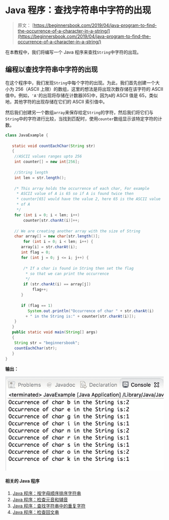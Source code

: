# Java 程序：查找字符串中字符的出现

> 原文： [https://beginnersbook.com/2019/04/java-program-to-find-the-occurrence-of-a-character-in-a-string/](https://beginnersbook.com/2019/04/java-program-to-find-the-occurrence-of-a-character-in-a-string/)

在本教程中，我们将编写一个 Java 程序来查找`String`中字符的出现。

## 编程以查找字符串中字符的出现

在这个程序中，我们发现`String`中每个字符的出现。为此，我们首先创建一个大小为 256（ASCII 上限）的数组，这里的想法是将出现次数存储在该字符的 ASCII 值中。例如，`'A'`的出现将存储在计数器[65]中，因为`A`的 ASCII 值是 65，类似地，其他字符的出现存储在它们的 ASCII 索引值中。

然后我们创建另一个数组`array`来保存给定`String`的字符，然后我们将它们与`String`中的字符进行比较，当找到匹配时，使用`counter`数组显示该特定字符的计数。

```java
class JavaExample {  

   static void countEachChar(String str) 
   { 
	//ASCII values ranges upto 256
	int counter[] = new int[256]; 

	//String length
	int len = str.length(); 

	/* This array holds the occurrence of each char, For example
	 * ASCII value of A is 65 so if A is found twice then 
	 * counter[65] would have the value 2, here 65 is the ASCII value
	 * of A
	 */
	for (int i = 0; i < len; i++) 
		counter[str.charAt(i)]++; 

	// We are creating another array with the size of String
	char array[] = new char[str.length()]; 
        for (int i = 0; i < len; i++) { 
	   array[i] = str.charAt(i); 
	   int flag = 0; 
	   for (int j = 0; j <= i; j++) { 

		/* If a char is found in String then set the flag 
		 * so that we can print the occurrence
		 */
		if (str.charAt(i) == array[j])  
			flag++;                 
	   } 

	   if (flag == 1)  
	      System.out.println("Occurrence of char " + str.charAt(i)
		 + " in the String is:" + counter[str.charAt(i)]);             
	} 
   } 
   public static void main(String[] args) 
   {  
	String str = "beginnersbook"; 
	countEachChar(str); 
   } 
}
```

**输出：**

![Java program to find the occurrence of a character in a string](img/62c9745c3a6ef88881fca76363ac6784.jpg)

#### 相关的 Java 程序

1.  [Java 程序：按字母顺序排序字符串](https://beginnersbook.com/2018/10/java-program-to-sort-strings-in-an-alphabetical-order/)
2.  [Java 程序：检查元音和辅音](https://beginnersbook.com/2017/09/java-program-to-check-vowel-and-consonant-using-switch-case/)
3.  [Java 程序：查找字符串中的重复字符](https://beginnersbook.com/2014/07/java-program-to-find-duplicate-characters-in-a-string/)
4.  [Java 程序：检查回文串](https://beginnersbook.com/2014/01/java-program-to-check-palindrome-string-using-recursion/)